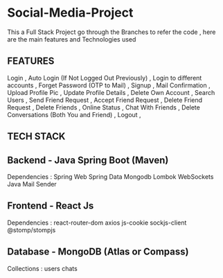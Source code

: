 # Social-Media-Project
This a Full Stack Project go through the Branches to refer the code , here are the main features and Technologies used

## FEATURES ##
Login , 
Auto Login (If Not Logged Out Previously) , 
Login to different accounts , 
Forget Password (OTP to Mail) , 
Signup , 
Mail Confirmation , 
Upload Profile Pic , 
Update Profile Details , 
Delete Own Account , 
Search Users , 
Send Friend Request , 
Accept Friend Request , 
Delete Friend Request , 
Delete Friends , 
Online Status , 
Chat With Friends , 
Delete Conversations (Both You and Friend) , 
Logout , 

## TECH STACK ##
## Backend - Java Spring Boot (Maven) ##
  Dependencies : 
    Spring Web
    Spring Data Mongodb
    Lombok
    WebSockets
    Java Mail Sender

## Frontend - React Js ##
  Dependencies : 
    react-router-dom
    axios
    js-cookie
    sockjs-client @stomp/stompjs

## Database - MongoDB  (Atlas or Compass) ##
  Collections : 
    users
    chats
